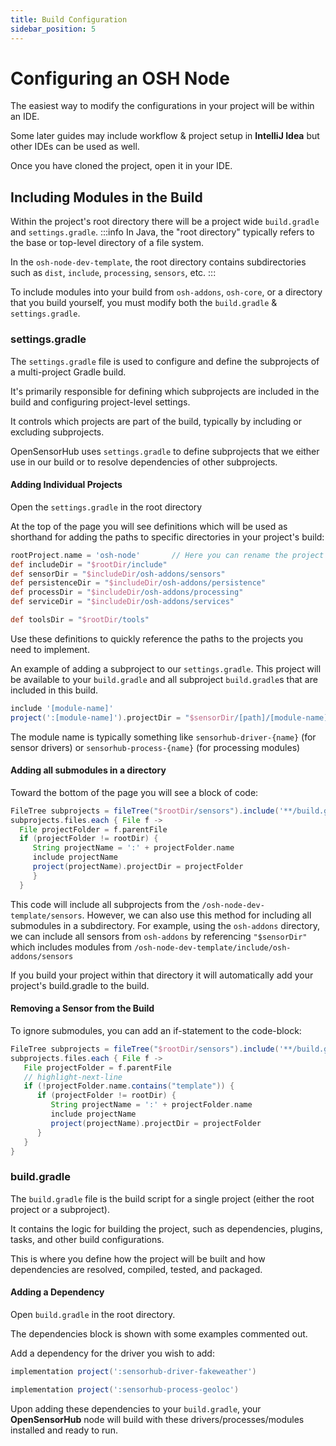 ```yaml
---
title: Build Configuration
sidebar_position: 5
---
```


# Configuring an OSH Node

The easiest way to modify the configurations in your project will be within an IDE.

Some later guides may include workflow & project setup in **IntelliJ Idea** but other IDEs can be used as well. 

Once you have cloned the project, open it in your IDE. 

## Including Modules in the Build

Within the project's root directory there will be a project wide `build.gradle` and `settings.gradle`.
:::info
In Java, the "root directory" typically refers to the base or top-level directory of a file system.

In the `osh-node-dev-template`, the root directory contains subdirectories such as `dist`, `include`, `processing`, `sensors`, etc.
:::

To include modules into your build from `osh-addons`, `osh-core`, or a directory that you build yourself, you must modify both the `build.gradle` & `settings.gradle`.

### settings.gradle
The `settings.gradle` file is used to configure and define the subprojects of a multi-project Gradle build. 

It's primarily responsible for defining which subprojects are included in the build and configuring project-level settings.

It controls which projects are part of the build, typically by including or excluding subprojects.

OpenSensorHub uses `settings.gradle` to define subprojects that we either use in our build or to resolve dependencies of other subprojects.

#### Adding Individual Projects
Open the `settings.gradle` in the root directory

At the top of the page you will see definitions which will be used as shorthand for adding the paths to specific directories in your project's build: 

```gradle title="/osh-node-dev-template/settings.gradle"
rootProject.name = 'osh-node'       // Here you can rename the project 
def includeDir = "$rootDir/include"         
def sensorDir = "$includeDir/osh-addons/sensors"      
def persistenceDir = "$includeDir/osh-addons/persistence"
def processDir = "$includeDir/osh-addons/processing"
def serviceDir = "$includeDir/osh-addons/services"

def toolsDir = "$rootDir/tools"
```

Use these definitions to quickly reference the paths to the projects you need to implement.

An example of adding a subproject to our `settings.gradle`. This project will be available to your `build.gradle` and all subproject `build.gradle`s that are included in this build.
```gradle title="/osh-node-dev-template/settings.gradle"
include '[module-name]'  
project(':[module-name]').projectDir = "$sensorDir/[path]/[module-name]" as File
```
The module name is typically something like `sensorhub-driver-{name}` (for sensor drivers) or `sensorhub-process-{name}` (for processing modules)

####  Adding all submodules in a directory
Toward the bottom of the page you will see a block of code:
``` gradle title="/osh-node-dev-template/settings.gradle"
FileTree subprojects = fileTree("$rootDir/sensors").include('**/build.gradle')
subprojects.files.each { File f ->
  File projectFolder = f.parentFile
  if (projectFolder != rootDir) {
     String projectName = ':' + projectFolder.name
     include projectName
     project(projectName).projectDir = projectFolder
     }
  }
```

This code will include all subprojects from the `/osh-node-dev-template/sensors`. However, we can also use this method for including all submodules in a subdirectory.
For example, using the `osh-addons` directory, we can include all sensors from `osh-addons` by referencing `"$sensorDir"` which includes modules from `/osh-node-dev-template/include/osh-addons/sensors`

If you build your project within that directory it will automatically add your project's build.gradle to the build.

#### Removing a Sensor from the Build
To ignore submodules, you can add an if-statement to the code-block:

``` gradle title="/osh-node-dev-template/settings.gradle"
FileTree subprojects = fileTree("$rootDir/sensors").include('**/build.gradle')
subprojects.files.each { File f ->
   File projectFolder = f.parentFile
   // highlight-next-line
   if (!projectFolder.name.contains("template")) {
      if (projectFolder != rootDir) {
         String projectName = ':' + projectFolder.name
         include projectName
         project(projectName).projectDir = projectFolder
      }
   }
}
```

### build.gradle
The `build.gradle` file is the build script for a single project (either the root project or a subproject). 

It contains the logic for building the project, such as dependencies, plugins, tasks, and other build configurations.

This is where you define how the project will be built and how dependencies are resolved, compiled, tested, and packaged.

#### Adding a Dependency 

Open `build.gradle` in the root directory.

The dependencies block is shown with some examples commented out.

Add a dependency for the driver you wish to add:

```gradle title="/osh-node-dev-template/build.gradle"
implementation project(':sensorhub-driver-fakeweather')
``` 

```gradle title="/osh-node-dev-template/build.gradle"
implementation project(':sensorhub-process-geoloc')
```

Upon adding these dependencies to your `build.gradle`, your **OpenSensorHub** node will build with these drivers/processes/modules installed and ready to run.
